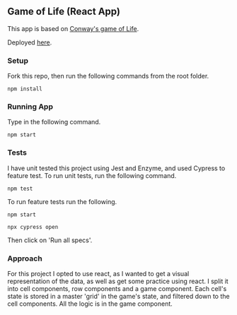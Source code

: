 ## Game of Life (React App)

This app is based on [Conway's game of Life](https://en.wikipedia.org/wiki/Conway%27s_Game_of_Life).

Deployed [here](http://www.disco-computer.com/game-of-life).

### Setup

Fork this repo, then run the following commands from the root folder.

`npm install`

### Running App

Type in the following command.

`npm start`

### Tests

I have unit tested this project using Jest and Enzyme, and used Cypress to feature test. To run unit tests, run the following command.

`npm test`

To run feature tests run the following.

`npm start`

`npx cypress open`

Then click on 'Run all specs'.

### Approach

For this project I opted to use react, as I wanted to get a visual representation of the data, as well as get some practice using react. I split it into cell components, row components and a game component. Each cell's state is stored in a master 'grid' in the game's state, and filtered down to the cell components. All the logic is in the game component.
